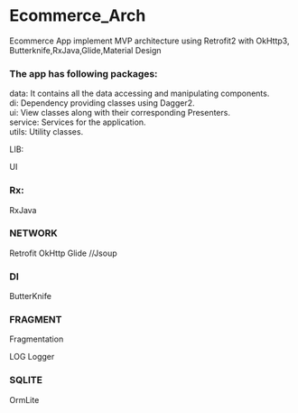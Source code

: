 # Ecommerce_Arch

Ecommerce App implement MVP architecture using Retrofit2 with OkHttp3, Butterknife,RxJava,Glide,Material Design
    
###  The app has following packages:

data: It contains all the data accessing and manipulating components.<br>
di: Dependency providing classes using Dagger2.<br>
ui: View classes along with their corresponding Presenters.<br>
service: Services for the application.<br>
utils: Utility classes.<br>

LIB:

UI



### Rx:
RxJava

### NETWORK
Retrofit
OkHttp
Glide
//Jsoup

### DI
ButterKnife

### FRAGMENT
Fragmentation

LOG
Logger

### SQLITE 
OrmLite 

